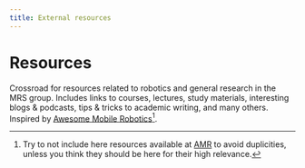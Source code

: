 ```yaml
---
title: External resources
---
```


# Resources

Crossroad for resources related to robotics and general research in the MRS group.
Includes links to courses, lectures, study materials, interesting blogs & podcasts, tips & tricks to academic writing, and many others.
Inspired by [Awesome Mobile Robotics](https://github.com/mathiasmantelli/awesome-mobile-robotics)[^1].

[^1]: Try to not include here resources available at [AMR](https://github.com/mathiasmantelli/awesome-mobile-robotics) to avoid duplicities, unless you think they should be here for their high relevance.
